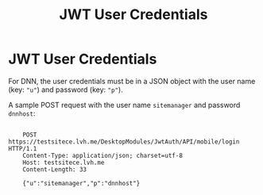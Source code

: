 ﻿---
uid: administrators-jwt-user-credentials
locale: en
title: JWT User Credentials
dnneditions: DNN Platform,Evoq Content,Evoq Engage
dnnversion: 09.02.00
related-topics: setup-jwt-for-auth,setup-jwt-for-auth,jwt-server-response,jwt-access-token,jwt-page-request,jwt-auth-handler
---

# JWT User Credentials

For DNN, the user credentials must be in a JSON object with the user name (key: `"u"`) and password (key: `"p"`).

A sample POST request with the user name `sitemanager` and password `dnnhost`:

```

    POST https://testsitece.lvh.me/DesktopModules/JwtAuth/API/mobile/login HTTP/1.1
    Content-Type: application/json; charset=utf-8
    Host: testsitece.lvh.me
    Content-Length: 33

    {"u":"sitemanager","p":"dnnhost"}

```
